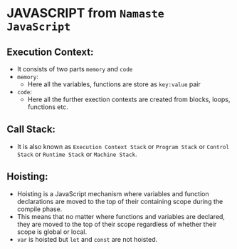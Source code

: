 # JAVASCRIPT from `Namaste JavaScript`

## Execution Context:

- It consists of two parts `memory` and `code`
- `memory`:
  - Here all the variables, functions are store as `key:value` pair
- `code`:
  - Here all the further exection contexts are created from blocks, loops, functions etc.

## Call Stack:

- It is also known as `Execution Context Stack` or `Program Stack` or `Control Stack` or `Runtime Stack` or `Machine Stack`.

## Hoisting:

- Hoisting is a JavaScript mechanism where variables and function declarations are moved to the top of their containing scope during the compile phase.
- This means that no matter where functions and variables are declared, they are moved to the top of their scope regardless of whether their scope is global or local.
- `var` is hoisted but `let` and `const` are not hoisted.
